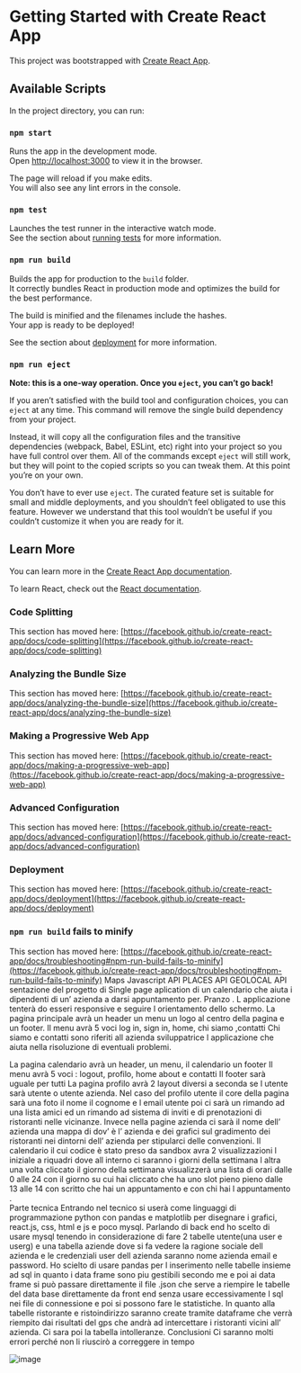 # Getting Started with Create React App

This project was bootstrapped with [Create React App](https://github.com/facebook/create-react-app).

## Available Scripts

In the project directory, you can run:

### `npm start`

Runs the app in the development mode.\
Open [http://localhost:3000](http://localhost:3000) to view it in the browser.

The page will reload if you make edits.\
You will also see any lint errors in the console.

### `npm test`

Launches the test runner in the interactive watch mode.\
See the section about [running tests](https://facebook.github.io/create-react-app/docs/running-tests) for more information.

### `npm run build`

Builds the app for production to the `build` folder.\
It correctly bundles React in production mode and optimizes the build for the best performance.

The build is minified and the filenames include the hashes.\
Your app is ready to be deployed!

See the section about [deployment](https://facebook.github.io/create-react-app/docs/deployment) for more information.

### `npm run eject`

**Note: this is a one-way operation. Once you `eject`, you can’t go back!**

If you aren’t satisfied with the build tool and configuration choices, you can `eject` at any time. This command will remove the single build dependency from your project.

Instead, it will copy all the configuration files and the transitive dependencies (webpack, Babel, ESLint, etc) right into your project so you have full control over them. All of the commands except `eject` will still work, but they will point to the copied scripts so you can tweak them. At this point you’re on your own.

You don’t have to ever use `eject`. The curated feature set is suitable for small and middle deployments, and you shouldn’t feel obligated to use this feature. However we understand that this tool wouldn’t be useful if you couldn’t customize it when you are ready for it.

## Learn More

You can learn more in the [Create React App documentation](https://facebook.github.io/create-react-app/docs/getting-started).

To learn React, check out the [React documentation](https://reactjs.org/).

### Code Splitting

This section has moved here: [https://facebook.github.io/create-react-app/docs/code-splitting](https://facebook.github.io/create-react-app/docs/code-splitting)

### Analyzing the Bundle Size

This section has moved here: [https://facebook.github.io/create-react-app/docs/analyzing-the-bundle-size](https://facebook.github.io/create-react-app/docs/analyzing-the-bundle-size)

### Making a Progressive Web App

This section has moved here: [https://facebook.github.io/create-react-app/docs/making-a-progressive-web-app](https://facebook.github.io/create-react-app/docs/making-a-progressive-web-app)

### Advanced Configuration

This section has moved here: [https://facebook.github.io/create-react-app/docs/advanced-configuration](https://facebook.github.io/create-react-app/docs/advanced-configuration)

### Deployment

This section has moved here: [https://facebook.github.io/create-react-app/docs/deployment](https://facebook.github.io/create-react-app/docs/deployment)

### `npm run build` fails to minify

This section has moved here: [https://facebook.github.io/create-react-app/docs/troubleshooting#npm-run-build-fails-to-minify](https://facebook.github.io/create-react-app/docs/troubleshooting#npm-run-build-fails-to-minify)
Maps Javascript API
PLACES API
GEOLOCAL API
sentazione del progetto di Single page aplication di un calendario che aiuta i dipendenti di un’ azienda   a darsi appuntamento per. Pranzo .
L applicazione tenterà do esseri responsive e seguire l orientamento dello schermo.
La pagina principale avrà un header un menu un logo al centro della pagina e un footer.
Il menu avrà 5 voci log in, sign in, home,  chi siamo  ,contatti
Chi siamo e contatti sono riferiti all azienda sviluppatrice l applicazione che aiuta nella risoluzione di eventuali problemi. 

La pagina calendario avrà un   header, un menu, il calendario un footer
Il menu avrà 5 voci : logout, profilo, home about e contatti
Il footer sarà uguale per tutti 
La pagina profilo avrà 2 layout diversi a seconda se l utente sarà utente o utente azienda. Nel caso del profilo utente il core della pagina sarà una foto il nome il cognome e l email utente poi ci sarà un rimando ad una lista amici ed un rimando ad sistema di inviti e di prenotazioni di ristoranti nelle vicinanze.
Invece nella pagine azienda ci sarà il nome dell’ azienda una mappa di dov’ è l’ azienda e dei grafici sul gradimento dei ristoranti nei dintorni dell’ azienda per stipularci delle convenzioni.
Il calendario il cui codice è stato preso da sandbox avra 2 visualizzazioni l iniziale a riquadri dove all interno ci saranno i giorni della settimana l altra una volta cliccato il giorno della settimana visualizzerà una lista di orari dalle 0 alle 24 con il giorno su cui hai cliccato che ha uno slot pieno pieno dalle 13 alle 14 con scritto che hai un appuntamento e con chi hai l appuntamento .  
Parte tecnica 
Entrando nel tecnico si userà come linguaggi di programmazione python con pandas e matplotlib per disegnare i grafici, react.js, css, html e js e poco mysql.
Parlando di back end ho scelto di usare mysql tenendo in considerazione di fare 2 tabelle utente(una user e  userg) e una tabella aziende dove si fa vedere la ragione sociale dell azienda e le credenziali user dell azienda saranno nome azienda email e password.
Ho scielto di usare pandas per l inserimento nelle tabelle insieme ad sql in quanto i data frame sono piu gestibili secondo me e poi ai data frame si può passare direttamente il file .json che serve a riempire le tabelle del data base direttamente da front end senza usare eccessivamente l sql nei file di connessione e poi si possono fare le statistiche.
In quanto alla tabelle ristorante e ristoindirizzo saranno create tramite dataframe  che verrà riempito dai risultati del gps che andrà ad intercettare i ristoranti vicini all’ azienda.
Ci sara poi la tabella intolleranze.
Conclusioni 
Ci saranno molti errori perché non li riuscirò a correggere in tempo  


 
![image](https://user-images.githubusercontent.com/56676692/140308038-ed1170bb-619c-4ffa-b863-80bd6b59180c.png)
